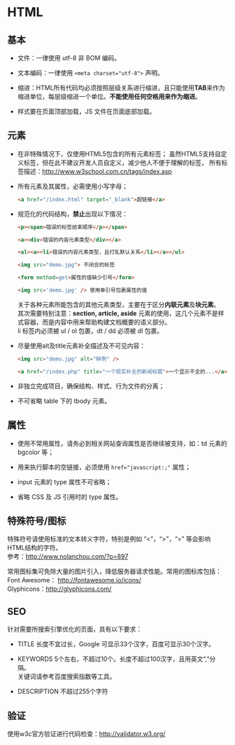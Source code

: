 
HTML
========

基本
--------

+ 文件：一律使用 utf-8 非 BOM 编码。

+ 文本编码：一律使用 `<meta charset="utf-8">` 声明。

+  缩进：HTML所有代码均必须按照层级关系进行缩进，且只能使用**TAB**来作为缩进单位，每层级缩进一个单位。**不能使用任何空格用来作为缩进**。

+ 样式要在页面顶部加载，JS 文件在页面底部加载。


元素
--------

+ 在非特殊情况下，仅使用HTML5包含的所有元素标签； 
	虽然HTML5支持自定义标签，但在此不建议开发人员自定义，减少他人不便于理解的标签，
	所有标签描述：http://www.w3school.com.cn/tags/index.asp

+ 所有元素及其属性，必需使用小写字母；
	```html
	<a href="/index.html" target="_blank">超链接</a>
	```

+ 规范化的代码结构，**禁止**出现以下情况：
	```html
	<p><span>错误的标签结束顺序</p></span>
	
	<a><div>错误的内容元素类型</div></a>
	
	<ul><a><li>错误的内容元素类型，且打乱默认关系</li></a></ul>
	
	<img src="demo.jpg"> 不闭合的标签
	
	<form method=get>属性的值缺少引号</form>
	
	<img src='demo.jpg' /> 使用单引号包裹属性的值
	```
	关于各种元素所能包含的其他元素类型，主要在于区分**内联元素**及**块元素**。   
	其次需要特别注意：**section, article, aside** 元素的使用，这几个元素不是样式容器，而是内容中用来帮助构建文档概要的语义部分。  
	li 标签内必须被 ul / ol 包裹，dt / dd 必须被 dl 包裹。  

+ 尽量使用alt及title元素补全描述及不可见内容：
	```html
	<img src="demo.jpg" alt="样例" />
	
	<a href="/index.php" title="一个现实补全的新闻标题">一个显示不全的...</a>
	```
	
+ 非独立完成项目，确保结构、样式、行为文件的分离；

+ 不可省略 table 下的 tbody 元素。



属性
--------

+ 使用不常用属性，请务必到相关网站查询属性是否继续被支持，如：td 元素的 bgcolor 等；

+ 用来执行脚本的空链接，必须使用 `href="javascript:;"` 属性；

+ input 元素的 type 属性不可省略；

+ 省略 CSS 及 JS 引用时的 type 属性。



特殊符号/图标
--------
特殊符号请使用标准的文本转义字符，特别是例如 “<”，“>”，“=” 等会影响HTML结构的字符。  
参考：http://www.nolanchou.com/?p=897

常用图标集可免除大量的图片引入，降低服务器请求性能。常用的图标库包括：  
Font Awesome： http://fontawesome.io/icons/  
Glyphicons：http://glyphicons.com/  


SEO
--------
针对需要所搜索引擎优化的页面，具有以下要求：

+ TITLE 长度不宜过长，Google 可显示33个汉字，百度可显示30个汉字。

+ KEYWORDS 5个左右，不超过10个。长度不超过100汉字，且用英文“,”分隔。  
	关键词请参考百度搜索指数等工具。

+ DESCRIPTION 不超过255个字符  


验证
--------
使用w3c官方验证进行代码检查：http://validator.w3.org/